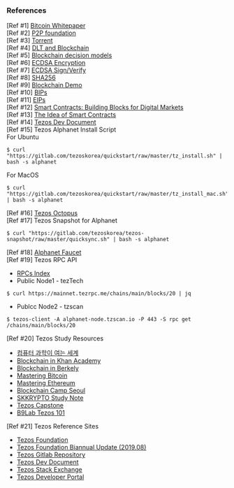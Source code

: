 ### References
[Ref #1] [Bitcoin Whitepaper](https://bitcoin.org/bitcoin.pdf)  
[Ref #2] [P2P foundation](http://p2pfoundation.ning.com/forum/topics/bitcoin-open-source)  
[Ref #3] [Torrent](https://upload.wikimedia.org/wikipedia/commons/5/5a/Qbittorrent_4.1.5.png)  
[Ref #4] [DLT and Blockchain](http://documents.worldbank.org/curated/en/177911513714062215/pdf/122140-WP-PUBLIC-Distributed-Ledger-Technology-and-Blockchain-Fintech-Notes.pdf)  
[Ref #5] [Blockchain decision models](https://medium.com/@sbmeunier/when-do-you-need-blockchain-decision-models-a5c40e7c9ba1)  
[Ref #6] [ECDSA Encryption](https://8gwifi.org/ecfunctions.jsp)  
[Ref #7] [ECDSA Sign/Verify](https://8gwifi.org/ecsignverify.jsp)  
[Ref #8] [SHA256](https://passwordsgenerator.net/sha256-hash-generator/)  
[Ref #9] [Blockchain Demo](https://anders.com/blockchain/blockchain.html)  
[Ref #10] [BIPs](https://github.com/bitcoin/bips)  
[Ref #11] [EIPs](https://github.com/ethereum/EIPs)  
[Ref #12] [Smart Contracts: Building Blocks for Digital Markets](http://www.fon.hum.uva.nl/rob/Courses/InformationInSpeech/CDROM/Literature/LOTwinterschool2006/szabo.best.vwh.net/smart_contracts_2.html)  
[Ref #13] [The Idea of Smart Contracts](http://www.fon.hum.uva.nl/rob/Courses/InformationInSpeech/CDROM/Literature/LOTwinterschool2006/szabo.best.vwh.net/idea.html)  
[Ref #14] [Tezos Dev Document](https://tezos.gitlab.io/master/)  
[Ref #15] Tezos Alphanet Install Script  
For Ubuntu
```
$ curl "https://gitlab.com/tezoskorea/quickstart/raw/master/tz_install.sh" | bash -s alphanet
```
For MacOS
```
$ curl "https://gitlab.com/tezoskorea/quickstart/raw/master/tz_install_mac.sh" | bash -s alphanet
```
[Ref #16] [Tezos Octopus](https://tezos.gitlab.io/tezos/_images/octopus.svg)      
[Ref #17] Tezos Snapshot for Alphanet  
```
$ curl "https://gitlab.com/tezoskorea/tezos-snapshot/raw/master/quicksync.sh" | bash -s alphanet
```
[Ref #18] [Alphanet Faucet](https://faucet.tzalpha.net)   
[Ref #19] Tezos RPC API
- [RPCs Index](https://tezos.gitlab.io/master/api/rpc.html)  
- Public Node1 - tezTech
```
$ curl https://mainnet.tezrpc.me/chains/main/blocks/20 | jq
```
- Publcc Node2 - tzscan  
```
$ tezos-client -A alphanet-node.tzscan.io -P 443 -S rpc get /chains/main/blocks/20
```


[Ref #20] Tezos Study Resources
- [컴퓨터 과학이 여는 세계](https://www.youtube.com/watch?v=HTWSPoDLmHI&list=PL0Nf1KJu6Ui7yoc9RQ2TiiYL9Z0MKoggH )
- [Blockchain in Khan Academy](https://www.khanacademy.org/economics-finance-domain/core-finance/money-and-banking/bitcoin/v/bitcoin-what-is-it)
- [Blockchain in Berkely](https://dreamplus.io/academy/blockchain/berkeley)
- [Mastering Bitcoin](hhttps://github.com/bitcoinbook/bitcoinbook)
- [Mastering Ethereum](https://github.com/ethereumbook/ethereumbook)
- [Blockchain Camp Seoul ](https://www.youtube.com/watch?v=y-5mdgFxrfI&list=PLoEVYCIwrH1kobqstqQEpjz_89toxe7Zj)
- [SKKRYPTO Study Note](https://tezoskoreacommunity.org/)
- [Tezos Capstone](https://tezoscapstone.com/curriculum/index.html)
- [B9Lab Tezos 101](https://academy.b9lab.com/courses/)  

[Ref #21] Tezos Reference Sites
- [Tezos Foundation](https://tezos.foundation)
- [Tezos Foundation Biannual Update (2019.08)](https://tezos.foundation/wp-content/uploads/2019/08/Tezos-Foundation-Biannual-Update-August-2019.pdf)
- [Tezos Gitlab Repository](https://gitlab.com/tezos/tezos/tree/mainnet)
- [Tezos Dev Document](https://tezos.gitlab.io/master/)
- [Tezos Stack Exchange](https://tezos.stackexchange.com)
- [Tezos Developer Portal](https://developers.tezos.com)
